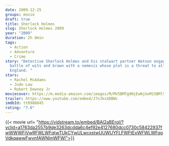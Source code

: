 ```yaml
---
date: 2009-12-25
groups: movie
draft: true
title: Sherlock Holmes
slug: Sherlock Holmes 2009
year: "2009"
duration: 2h 8min
tags:
  - Action
  - Adventure
  - Crime
story: "Detective Sherlock Holmes and his stalwart partner Watson engage in a
  battle of wits and brawn with a nemesis whose plot is a threat to all of
  England. "
stars:
  - Rachel McAdams
  - Jude Law
  - Robert Downey Jr
moviecover: https://m.media-amazon.com/images/M/MV5BMTg0NjEwNjUxM15BMl5BanBnXkFtZTcwMzk0MjQ5Mg@@._V1_UX182_CR0,0,182,268_AL_.jpg
trailer: https://www.youtube.com/embed/J7nJksXDBWc
imdbId: tt0988045
rating: "7.6"
---
```


{{< movie url= "https://vidstream.to/embed/BAl2aBErol/?vclid=a1763da2557b9de3263dcdda6c4ef92e4127680dcc0730c58422937fwWWWFiVwRFWLWFqtwTUkCYwULwcxstwUUWUYFLFWFtExWFWLWFqoVdkqawwFwvnfAWNlmWFWl">}}
